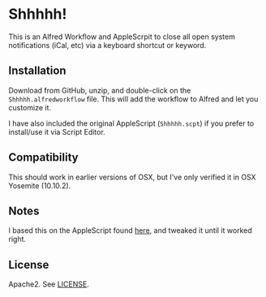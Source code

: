 # Shhhhh!
This is an Alfred Workflow and AppleScrpit to close all open system notifications (iCal, etc) via a keyboard shortcut or keyword.

## Installation
Download from GitHub, unzip, and double-click on the `Shhhhh.alfredworkflow` file. This will add the workflow to Alfred and let you customize it. 

I have also included the original AppleScript (`Shhhhh.scpt`) if you prefer to install/use it via Script Editor.

## Compatibility
This should work in earlier versions of OSX, but I've only verified it in OSX Yosemite (10.10.2).

## Notes
I based this on the AppleScript found [here](http://hints.macworld.com/article.php?story=20140129221522629), and tweaked it until it worked right.

## License
Apache2. See [LICENSE](/LICENSE).
